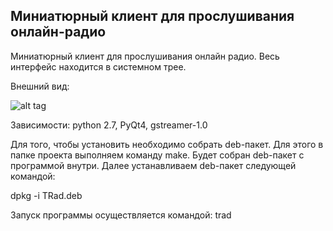 ## Миниатюрный клиент для прослушивания онлайн-радио 

Миниатюрный клиент для прослушивания онлайн радио. Весь интерфейс находится в системном трее.

Внешний вид:

![alt tag](https://pp.vk.me/c638520/v638520865/20aef/KrWoBf_ua88.jpg)


Зависимости: python 2.7, PyQt4, gstreamer-1.0

Для того, чтобы установить необходимо собрать deb-пакет.
Для этого в папке проекта выполняем команду make. Будет собран deb-пакет с программой внутри. 
Далее устанавливаем deb-пакет следующей командой:

dpkg -i TRad.deb

Запуск программы осуществляется командой: trad